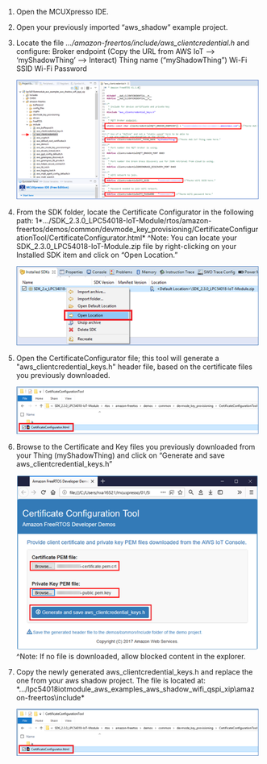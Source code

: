 1. Open the MCUXpresso IDE.
2. Open your previously imported “aws_shadow” example project.
3. Locate the file *…/amazon-freertos/include/aws_clientcredential.h* and configure:
     Broker endpoint (Copy the URL from AWS IoT --> ‘myShadowThing’ --> Interact)
     Thing name (“myShadowThing”)
     Wi-Fi SSID
     Wi-Fi Password

    ![](images/ConfigureCredential.png)
4. From the SDK folder, locate the Certificate Configurator in the following path:
1*…/SDK_2.3.0_LPC54018-IoT-Module/rtos/amazon-freertos/demos/common/devmode_key_provisioning/CertificateConfigurationTool/CertificateConfigurator.html*
^Note: You can locate your SDK_2.3.0_LPC54018-IoT-Module.zip file by right-clicking on your Installed SDK item and click on “Open Location.”

    ![](images/LocateSDK.png)
5. Open the CertificateConfigurator file; this tool will generate a "aws_clientcredential_keys.h" header file, based on the certificate files you previously downloaded.

    ![](images/CertificateConfig.png)
6. Browse to the Certificate and Key files you previously downloaded from your Thing (myShadowThing) and click on “Generate and save aws_clientcredential_keys.h”

    ![](images/CertificateConfig2.png)
^Note: If no file is downloaded, allow blocked content in the explorer.
7. Copy the newly generated aws_clientcredential_keys.h and replace the one from your aws shadow project. The file is located at:
*…/lpc54018iotmodule_aws_examples_aws_shadow_wifi_qspi_xip\amazon-freertos\include\*

    ![](images/CertificateConfig.png)